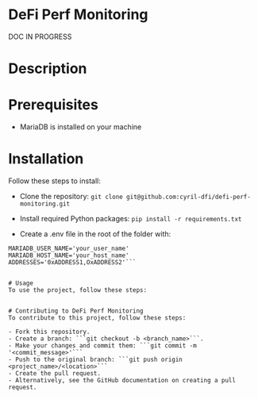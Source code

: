 # DeFi Perf Monitoring
DOC IN PROGRESS

# Description


# Prerequisites
- MariaDB is installed on your machine


# Installation
Follow these steps to install:

- Clone the repository:
```git clone git@github.com:cyril-dfi/defi-perf-monitoring.git```

- Install required Python packages:
```pip install -r requirements.txt```

- Create a .env file in the root of the folder with:
```MARIADB_PASSWORD='your_password'
MARIADB_USER_NAME='your_user_name'
MARIADB_HOST_NAME='your_host_name'
ADDRESSES='0xADDRESS1,OxADDRESS2'```


# Usage
To use the project, follow these steps:


# Contributing to DeFi Perf Monitoring
To contribute to this project, follow these steps:

- Fork this repository.
- Create a branch: ```git checkout -b <branch_name>```.
- Make your changes and commit them: ```git commit -m '<commit_message>'```
- Push to the original branch: ```git push origin <project_name>/<location>```
- Create the pull request.
- Alternatively, see the GitHub documentation on creating a pull request.
